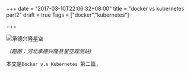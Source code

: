 +++
date = "2017-03-10T22:06:32+08:00"
title = "docker vs kubernetes part2"
draft = true
Tags = ["docker","kubernetes"]

+++

![承德兴隆星空](http://olz1di9xf.bkt.clouddn.com/20160709044.jpg)

*（题图：河北承德兴隆县星空观测站)*

本文是`Docker v.s Kubernetes `第二篇，